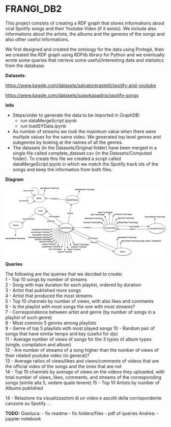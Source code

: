 # FRANGI_DB2

This project consists of creating a RDF graph that stores informations about viral Spotify songs and their Youtube Video (if it exists). We include also informations about the artists, the albums and the generes of the songs and also other useful informations.

We first designed and created the ontology for the data using Protegè, then we created the RDF graph using RDFlib library for Python and we eventually wrote some queries that retrieve some useful/interesting data and statistics from the database.

**Datasets**:

https://www.kaggle.com/datasets/salvatorerastelli/spotify-and-youtube

https://www.kaggle.com/datasets/sujaykapadnis/spotify-songs


**Info**

 - Steps/order to generate the data to be imported in GraphDB:  
      - run dataMergeScript.ipynb  
      - run loadSYData.ipynb  
 - As number of streams we took the maximum value when there were multiple values for the same video. We generated top level genres and subgenres by looking at the names of all the genres.  
 - The datasets (in the Datasets/Original folder) have been merged in a single file called complete_dataset.csv (in the Datasets/Computed folder). To create this file we created a script called dataMergeScript.ipynb in which we match the Spotify track ids of the songs and keep the information from both files.


**Diagram**

![alt text](https://github.com/GianlucaAntolini/FRANGI_DB2/blob/main/Ontology/syOntology.png)
   
 
**Queries**

The following are the queries that we decided to create:  
   1 - Top 10 songs by number of streams  
   2 - Song with max duration for each playlist, ordered by duration  
   3 - Artist that published more songs  
   4 - Artist that produced the most streams  
   5 - Top 10 channels by number of views, with also likes and comments  
   6 - Is the playlist with most songs the one with most streams?  
   7 - Correspondence between artist and genre (by number of songs in a playlist of such genre)  
   8 - Most common 5 genres among playlists  
   9 - Genre of top 5 playlists with most played songs
   10 - Random pair of songs that have similar tempo and key (useful for djs)  
   11 - Average number of views of songs for the 3 types of album types (single, compilation and album)  
   12 - Are number of streams of a song higher than the number of views of their related youtube video (in general)?  
   13 - Average ratios of views/likes and views/comments of videos that are the official video of the songs and the ones that are not  
   14 - Top 10 channels by average of views on the videos they uploaded, with total number of views, likes, comments, and streams of the corresponding songs (simile alla 5, vedere quale tenere)
   15 - Top 10 Artists by number of Albums published

   14 - Relazione tra visualizzazioni di un video e ascolti della corrispondente canzone su Spotify
...

 
**TODO:**
Gianluca:
	- fix readme
	- fix folders/files
	- pdf of queries
Andrea:
	- jupyter notebook
